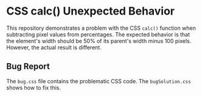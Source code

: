 # CSS calc() Unexpected Behavior

This repository demonstrates a problem with the CSS `calc()` function when subtracting pixel values from percentages. The expected behavior is that the element's width should be 50% of its parent's width minus 100 pixels. However, the actual result is different.

## Bug Report

The `bug.css` file contains the problematic CSS code.  The `bugSolution.css` shows how to fix this.